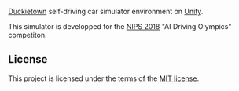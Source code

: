 [Duckietown](//duckietown.org) self-driving car simulator environment on
[Unity](//unity3d.com).

This simulator is developped for the [NIPS 2018](//nips.cc/Conferences/2018)
"AI Driving Olympics" competiton.

## License

This project is licensed under the terms of the [MIT license](LICENSE).

